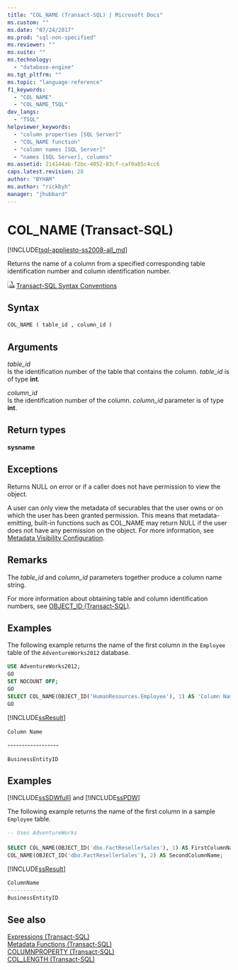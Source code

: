 ```yaml
---
title: "COL_NAME (Transact-SQL) | Microsoft Docs"
ms.custom: ""
ms.date: "07/24/2017"
ms.prod: "sql-non-specified"
ms.reviewer: ""
ms.suite: ""
ms.technology: 
  - "database-engine"
ms.tgt_pltfrm: ""
ms.topic: "language-reference"
f1_keywords: 
  - "COL_NAME"
  - "COL_NAME_TSQL"
dev_langs: 
  - "TSQL"
helpviewer_keywords: 
  - "column properties [SQL Server]"
  - "COL_NAME function"
  - "column names [SQL Server]"
  - "names [SQL Server], columns"
ms.assetid: 214144ab-f2bc-4052-83cf-caf0a85c4cc6
caps.latest.revision: 28
author: "BYHAM"
ms.author: "rickbyh"
manager: "jhubbard"
---
```

# COL_NAME (Transact-SQL)
[!INCLUDE[tsql-appliesto-ss2008-all_md](../../includes/tsql-appliesto-ss2008-all-md.md)]

Returns the name of a column from a specified corresponding table identification number and column identification number.
  
![Topic link icon](../../database-engine/configure-windows/media/topic-link.gif "Topic link icon") [Transact-SQL Syntax Conventions](../../t-sql/language-elements/transact-sql-syntax-conventions-transact-sql.md)
  
## Syntax  
  
```sql
COL_NAME ( table_id , column_id )  
```  
  
## Arguments  
*table_id*  
Is the identification number of the table that contains the column. *table_id* is of type **int**.
  
*column_id*  
Is the identification number of the column. *column_id* parameter is of type **int**.
  
## Return types
**sysname**
  
## Exceptions  
Returns NULL on error or if a caller does not have permission to view the object.
  
A user can only view the metadata of securables that the user owns or on which the user has been granted permission. This means that metadata-emitting, built-in functions such as COL_NAME may return NULL if the user does not have any permission on the object. For more information, see [Metadata Visibility Configuration](../../relational-databases/security/metadata-visibility-configuration.md).
  
## Remarks  
The *table_id* and *column_id* parameters together produce a column name string.
  
For more information about obtaining table and column identification numbers, see [OBJECT_ID &#40;Transact-SQL&#41;](../../t-sql/functions/object-id-transact-sql.md).
  
## Examples  
The following example returns the name of the first column in the `Employee` table of the `AdventureWorks2012` database.
  
```sql
USE AdventureWorks2012;  
GO  
SET NOCOUNT OFF;  
GO  
SELECT COL_NAME(OBJECT_ID('HumanResources.Employee'), 1) AS 'Column Name';  
GO  
```  
  
[!INCLUDE[ssResult](../../includes/ssresult-md.md)]
  
`Column Name`
  
-----------------\-
  
`BusinessEntityID`
  
## Examples

[!INCLUDE[ssSDWfull](../../includes/sssdwfull-md.md)] and [!INCLUDE[ssPDW](../../includes/sspdw-md.md)]  

The following example returns the name of the first column in a sample `Employee` table.
  
```sql
-- Uses AdventureWorks  
  
SELECT COL_NAME(OBJECT_ID('dbo.FactResellerSales'), 1) AS FirstColumnName,  
COL_NAME(OBJECT_ID('dbo.FactResellerSales'), 2) AS SecondColumnName;  
```  
  
[!INCLUDE[ssResult](../../includes/ssresult-md.md)]
  
```sql
ColumnName          
------------   
BusinessEntityID  
```  
  
## See also
[Expressions &#40;Transact-SQL&#41;](../../t-sql/language-elements/expressions-transact-sql.md)  
[Metadata Functions &#40;Transact-SQL&#41;](../../t-sql/functions/metadata-functions-transact-sql.md)  
[COLUMNPROPERTY &#40;Transact-SQL&#41;](../../t-sql/functions/columnproperty-transact-sql.md)  
[COL_LENGTH &#40;Transact-SQL&#41;](../../t-sql/functions/col-length-transact-sql.md)
  
  

